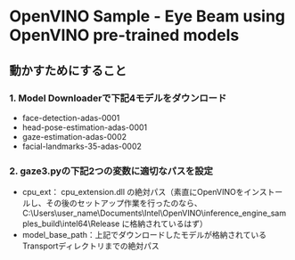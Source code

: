 # OpenVINO Sample - Eye Beam using OpenVINO pre-trained models

## 動かすためにすること

### 1. Model Downloaderで下記4モデルをダウンロード
- face-detection-adas-0001
- head-pose-estimation-adas-0001
- gaze-estimation-adas-0002
- facial-landmarks-35-adas-0002
### 2. gaze3.pyの下記2つの変数に適切なパスを設定
- cpu_ext： cpu_extension.dll の絶対パス（素直にOpenVINOをインストールし、その後のセットアップ作業を行ったのなら、C:\Users\user_name\Documents\Intel\OpenVINO\inference_engine_samples_build\intel64\Release に格納されているはず）
- model_base_path：上記でダウンロードしたモデルが格納されているTransportディレクトリまでの絶対パス
